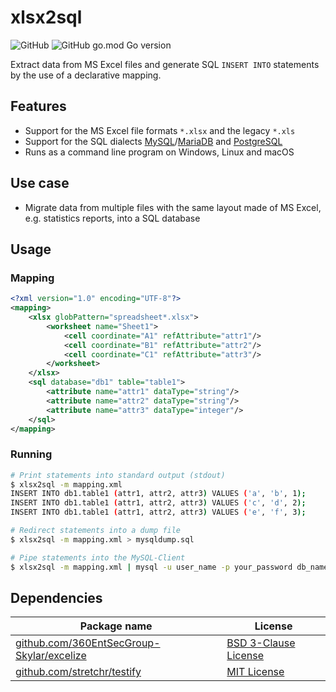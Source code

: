 # xlsx2sql

![GitHub](https://img.shields.io/github/license/jangabler/xlsx2sql)
![GitHub go.mod Go version](https://img.shields.io/github/go-mod/go-version/jangabler/xlsx2sql)

Extract data from MS Excel files and generate SQL `INSERT INTO` statements by the use of a declarative mapping.

## Features

* Support for the MS Excel file formats `*.xlsx` and the legacy `*.xls`
* Support for the SQL dialects [MySQL](https://dev.mysql.com/doc/refman/8.0/en/insert.html)/[MariaDB](https://mariadb.com/kb/en/library/insert/) and [PostgreSQL](https://www.postgresql.org/docs/11/sql-insert.html)
* Runs as a command line program on Windows, Linux and macOS

## Use case

* Migrate data from multiple files with the same layout made of MS Excel, e.g. statistics reports, into a SQL database

## Usage

### Mapping

```xml
<?xml version="1.0" encoding="UTF-8"?>
<mapping>
    <xlsx globPattern="spreadsheet*.xlsx">
        <worksheet name="Sheet1">
            <cell coordinate="A1" refAttribute="attr1"/>
            <cell coordinate="B1" refAttribute="attr2"/>
            <cell coordinate="C1" refAttribute="attr3"/>
        </worksheet>
    </xlsx>
    <sql database="db1" table="table1">
        <attribute name="attr1" dataType="string"/>
        <attribute name="attr2" dataType="string"/>
        <attribute name="attr3" dataType="integer"/>
    </sql>
</mapping>
```

### Running

```sh
# Print statements into standard output (stdout)
$ xlsx2sql -m mapping.xml
INSERT INTO db1.table1 (attr1, attr2, attr3) VALUES ('a', 'b', 1);
INSERT INTO db1.table1 (attr1, attr2, attr3) VALUES ('c', 'd', 2);
INSERT INTO db1.table1 (attr1, attr2, attr3) VALUES ('e', 'f', 3);

# Redirect statements into a dump file
$ xlsx2sql -m mapping.xml > mysqldump.sql

# Pipe statements into the MySQL-Client
$ xlsx2sql -m mapping.xml | mysql -u user_name -p your_password db_name
```

## Dependencies

| Package name | License |
| --- | --- |
| [github.com/360EntSecGroup-Skylar/excelize](https://github.com/360EntSecGroup-Skylar/excelize) | [BSD 3-Clause License](https://raw.githubusercontent.com/360EntSecGroup-Skylar/excelize/master/LICENSE) |
| [github.com/stretchr/testify](https://github.com/stretchr/testify) | [MIT License](https://raw.githubusercontent.com/stretchr/testify/master/LICENSE) |
